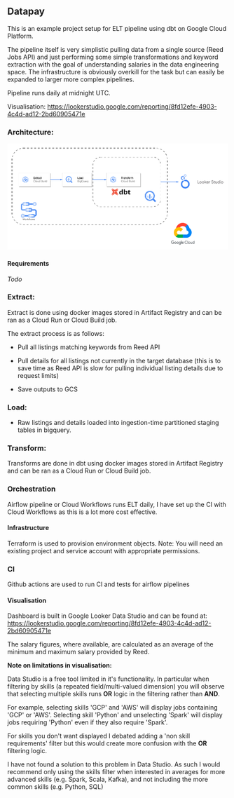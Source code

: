 ## Datapay

This is an example project setup for ELT pipeline using dbt on Google Cloud Platform. 

The pipeline itself is very simplistic pulling data from a single source (Reed Jobs API) and just performing some simple transformations and keyword extraction with the goal of understanding salaries in the data engineering space. The infrastructure is obviously overkill for the task but can easily be expanded to larger more complex pipelines.

Pipeline runs daily at midnight UTC.

Visualisation: https://lookerstudio.google.com/reporting/8fd12efe-4903-4c4d-ad12-2bd60905471e

### Architecture:

![architecutre](./img/architecture.png)

#### Requirements

*Todo*

### Extract:
Extract is done using docker images stored in Artifact Registry and can be ran as a Cloud Run or Cloud Build job.

The extract process is as follows:

* Pull all listings matching keywords from Reed API

* Pull details for all listings not currently in the target database (this is to save time as Reed API is slow for pulling individual listing details due to request limits)

* Save outputs to GCS


### Load:

* Raw listings and details loaded into ingestion-time partitioned staging tables in bigquery.



### Transform:
Transforms are done in dbt using docker images stored in Artifact Registry and can be ran as a Cloud Run or Cloud Build job. 


### Orchestration

Airflow pipeline or Cloud Workflows runs ELT daily, I have set up the CI with Cloud Workflows as this is a lot more cost effective.

#### Infrastructure

Terraform is used to provision environment objects. Note: You will need an existing project and service account with appropriate permissions.

### CI

Github actions are used to run CI and tests for airflow pipelines

#### Visualisation

Dashboard is built in Google Looker Data Studio and can be found at: https://lookerstudio.google.com/reporting/8fd12efe-4903-4c4d-ad12-2bd60905471e

The salary figures, where available, are calculated as an average of the minimum and maximum salary provided by Reed.

**Note on limitations in visualisation:**

Data Studio is a free tool limited in it's functionality. In particular when filtering by skills (a repeated field/multi-valued dimension) you will observe that selecting multiple skills runs **OR** logic in the filtering rather than **AND**. 

For example, selecting skills 'GCP' and 'AWS' will display jobs containing 'GCP' or 'AWS'. Selecting skill 'Python' and unselecting 'Spark' will display jobs requiring 'Python' even if they also require 'Spark'. 

For skills you don't want displayed I debated adding a 'non skill requirements' filter but this would create more confusion with the **OR** filtering logic. 

I have not found a solution to this problem in Data Studio. As such I would recommend only using the skills filter when interested in averages for more advanced skills (e.g. Spark, Scala, Kafka), and not including the more common skills (e.g. Python, SQL)

